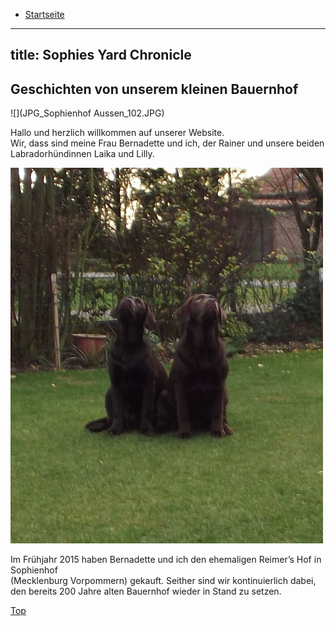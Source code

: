 * <a href="https://rainerlueers.github.io/sophies-yard-chronicle/">Startseite</a>

---
title: Sophies Yard Chronicle
---

## Geschichten von unserem kleinen Bauernhof  

![](JPG_Sophienhof Aussen_102.JPG)

Hallo und herzlich willkommen auf unserer Website.  
Wir, dass sind meine Frau Bernadette und ich, der Rainer und unsere beiden
Labradorhündinnen Laika und Lilly.  

![](Lilly_Laika_164.JPG)

Im Frühjahr 2015 haben Bernadette und ich den ehemaligen Reimer’s Hof in Sophienhof  
(Mecklenburg Vorpommern) gekauft. Seither sind wir kontinuierlich dabei, den
bereits 200 Jahre alten Bauernhof wieder in Stand zu setzen.  

<a href="#">Top</a> 
